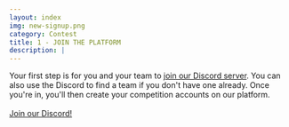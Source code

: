 ```yaml
---
layout: index
img: new-signup.png
category: Contest
title: 1 - JOIN THE PLATFORM
description: |
---
```

  Your first step is for you and your team to <a href="https://discord.gg/mRqGMD7DHQ" target="_blank">join our Discord server</a>. You can also use the Discord
  to find a team if you don't have one already. Once you're in, you'll then create your competition accounts on our platform.
  <br /><br />
  <a class="btn btn-primary" href="https://discord.gg/mRqGMD7DHQ" role="button">Join our Discord!</a>